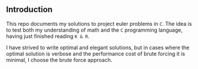 ## Introduction

This repo documents my solutions to project euler problems in `C`. The idea is to 
test both my understanding of math and the `C` programming language, having just finished reading `K & R`. 

I have strived to write optimal and elegant solutions, but in cases where the optimal solution is verbose and the performance cost of brute forcing it is minimal, I choose the brute force approach.   

